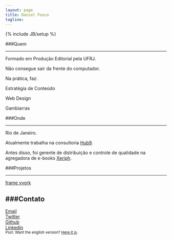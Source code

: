 ```yaml
---
layout: page
title: Daniel Fosco
tagline: 
---
```

{% include JB/setup %}

###Quem

---

Formado em Produção Editorial pela UFRJ. 

Não consegue sair da frente do computador. 

Na prática, faz:

<p class="callout callout-top">Estratégia de Conteúdo</p>
<p class="callout">Web Design</p>
<p class="callout line callout-bottom">Gambiarras</p>


###Onde

---

Rio de Janeiro. 

Atualmente trabalha na consultoria <a href="https://www.facebook.com/hub9.co">Hub9</a>.

Antes disso, foi gerente de distribuição e controle de qualidade na agregadora de <span class="nowrap">e-books</span> <a class="xeriph" href="http://www.xeriph.com.br">Xeriph</a>.



###Projetos

---

<div class="button-desktop"><a class="btnn-2c btnn-2 btnn spaace" href="http://framevvork.com">frame vvork</a></div>


###Contato
---
<div class="icon"><a href="mailto:danielfosco@gmail.com"><span class="screen-reader-text">Email</span><i class="fa fa-envelope-o fa-2x"> </i></a></div>
<div class="icon"><a href="https://www.twitter.com/notdanielfosco"><span class="screen-reader-text">Twitter</span><i class="fa fa-twitter fa-2x"> </i></a></div>
<div class="icon"><a href="https://www.github.com/dfosco"><span class="screen-reader-text">Github</span><i class="fa fa-github-alt fa-2x"> </i></a></div>
<div class="icon"><a href="https://br.linkedin.com/in/danielfosco"><span class="screen-reader-text">Linkedin</span><i class="fa fa-linkedin fa-2x"> </i></a></div>

<div class="text-center" id="translate"><small>Psst. Want the english version? <a href="{{ BASE_PATH }}/en" title="English Version">Here it is</a>.</small></div>
